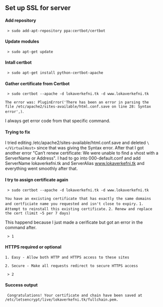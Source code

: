 ## Set up SSL for server

#### Add repository
  ` > sudo add-apt-repository ppa:certbot/certbot`
  
#### Update modules
  ` > sudo apt-get update`
  
#### Intall certbot
  ` > sudo apt-get install python-certbot-apache`
  
#### Gather certificate from Certbot
  ` > sudo certbot --apache -d lokaverkefni.tk -d www.lokaverkefni.tk`
  
`The error was: PluginError('There has been an error in parsing the file /etc/apache2/sites-available/html.conf.save on line 28: Syntax error',)`.

I always get error code from that specific command. 

#### Trying to fix
I tried editing /etc/apache2/sites-available/html.conf.save and deleted `\</VirtualHost>` since that was giving the Syntax error.
After that I got another error "Can’t renew certificate: We were unable to find a vhost with a ServerName or Address". I had to go into 000-default.conf and add ServerName lokaverkefni.tk and ServerAlias www.lokaverkefni.tk and everything went smoothly after that.
  
#### I try to assign certificate again
  ` > sudo certbot --apache -d lokaverkefni.tk -d www.lokaverkefni.tk`

`You have an excisting certificate that has exactly the same domains and certficiate name you requested and isn't close to expiry.`
  `1. Attempt to reinstall this existing certificate.`
  `2. Renew and replace the cert (limit ~5 per 7 days)`
  
This happend because I just made a cerificate but got an error in the command after.
  
  ` > 1`

  
#### HTTPS required or optional
  `1. Easy - Allow both HTTP and HTTPS access to these sites`
  
  `2. Secure - Make all requests redirect to secure HTTPS access`

  ` > 2`

#### Success output
  ` Congratulations! Your certificate and chain have been saved at
   /etc/letsencrypt/live/lokaverkefni.tk/fullchain.pem.`

